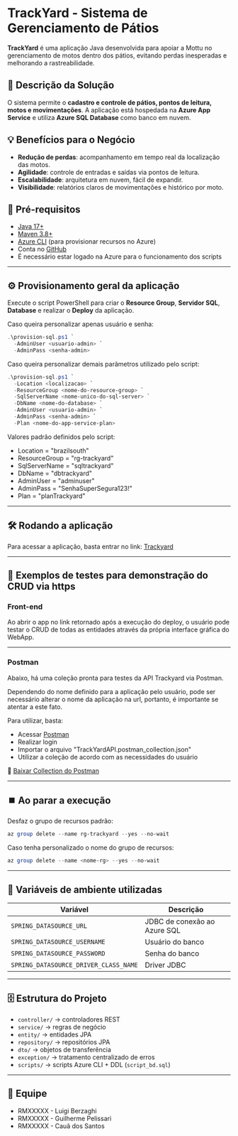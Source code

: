 # TrackYard - Sistema de Gerenciamento de Pátios

**TrackYard** é uma aplicação Java desenvolvida para apoiar a Mottu no gerenciamento de motos dentro dos pátios, evitando perdas inesperadas e melhorando a rastreabilidade.

## 🎯 Descrição da Solução
O sistema permite o **cadastro e controle de pátios, pontos de leitura, motos e movimentações**. A aplicação está hospedada na **Azure App Service** e utiliza **Azure SQL Database** como banco em nuvem.  

## 💡 Benefícios para o Negócio
- **Redução de perdas**: acompanhamento em tempo real da localização das motos.  
- **Agilidade**: controle de entradas e saídas via pontos de leitura.  
- **Escalabilidade**: arquitetura em nuvem, fácil de expandir.  
- **Visibilidade**: relatórios claros de movimentações e histórico por moto.  

## 🚀 Pré-requisitos

- [Java 17+](https://adoptium.net/)  
- [Maven 3.8+](https://maven.apache.org/)  
- [Azure CLI](https://learn.microsoft.com/cli/azure/install-azure-cli) (para provisionar recursos no Azure)  
- Conta no [GitHub](https://github.com/)
- É necessário estar logado na Azure para o funcionamento dos scripts
---


## ⚙️ Provisionamento geral da aplicação

Execute o script PowerShell para criar o **Resource Group**, **Servidor SQL**, **Database** e realizar o **Deploy** da aplicação.

Caso queira personalizar apenas usuário e senha:

```powershell
.\provision-sql.ps1 `
  -AdminUser <usuario-admin> `
  -AdminPass <senha-admin>
```

Caso queira personalizar demais parãmetros utilizado pelo script:

```powershell
.\provision-sql.ps1 `
  -Location <localizacao> `
  -ResourceGroup <nome-do-resource-group> `
  -SqlServerName <nome-unico-do-sql-server> `
  -DbName <nome-do-database> `
  -AdminUser <usuario-admin> `
  -AdminPass <senha-admin> `
  -Plan <nome-do-app-service-plan>

```

Valores padrão definidos pelo script:
-  Location = "brazilsouth"
-  ResourceGroup = "rg-trackyard"
-  SqlServerName = "sqltrackyard"         
-  DbName = "dbtrackyard"              
-  AdminUser = "adminuser"
-  AdminPass = "SenhaSuperSegura123!"
-  Plan = "planTrackyard"

---

## 🛠️ Rodando a aplicação
Para acessar a aplicação, basta entrar no link:
[Trackyard](https://trackyard-2tdsb.azurewebsites.net/motos)

---

## 🧪 Exemplos de testes para demonstração do CRUD via https

### Front-end
Ao abrir o app no link retornado após a execução do deploy, o usuário pode testar o CRUD de todas as entidades através da própria interface gráfica do WebApp.

---

### Postman
Abaixo, há uma coleção pronta para testes da API Trackyard via Postman.

Dependendo do nome definido para a aplicação pelo usuário, pode ser necessário alterar o nome da aplicação na url, portanto, é importante se atentar a este fato.

Para utilizar, basta:
- Acessar [Postman](https://www.postman.com/)
- Realizar login
- Importar o arquivo "TrackYardAPI.postman_collection.json"
- Utilizar a coleção de acordo com as necessidades do usuário

📂 [Baixar Collection do Postman](Postman/TrackYardAPI.postman_collection.json)

---

## ⏹️ Ao parar a execução
Desfaz o grupo de recursos padrão:
```powershell
az group delete --name rg-trackyard --yes --no-wait
```
Caso tenha personalizado o nome do grupo de recursos:
```powershell
az group delete --name <nome-rg> --yes --no-wait
```
---

## 🔑 Variáveis de ambiente utilizadas

| Variável                                 | Descrição                       |
|------------------------------------------|---------------------------------|
| `SPRING_DATASOURCE_URL`                  | JDBC de conexão ao Azure SQL    |
| `SPRING_DATASOURCE_USERNAME`             | Usuário do banco                |
| `SPRING_DATASOURCE_PASSWORD`             | Senha do banco                  |
| `SPRING_DATASOURCE_DRIVER_CLASS_NAME`    | Driver JDBC                     |

---

## 🗄️ Estrutura do Projeto
- `controller/` → controladores REST  
- `service/` → regras de negócio  
- `entity/` → entidades JPA  
- `repository/` → repositórios JPA  
- `dto/` → objetos de transferência  
- `exception/` → tratamento centralizado de erros  
- `scripts/` → scripts Azure CLI + DDL (`script_bd.sql`) 

---

## 👥 Equipe

- RMXXXXX - Luigi Berzaghi  
- RMXXXXX - Guilherme Pelissari   
- RMXXXXX - Cauã dos Santos   
